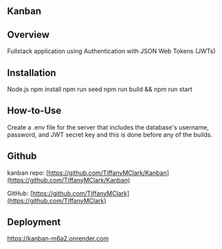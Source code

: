 ## Kanban

## Overview

Fullstack application using Authentication with JSON Web Tokens (JWTs)

## Installation

Node.js
npm install
npm run seed
npm run build && npm run start

## How-to-Use

Create a .env file for the server that includes the database's username, password, and JWT secret key and this is done before any of the builds.

## Github

kanban repo: [https://github.com/TiffanyMClark/Kanban](https://github.com/TiffanyMClark/Kanban)

GitHub: [https://github.com/TiffanyMClark](https://github.com/TiffanyMClark)

## Deployment

https://kanban-m6a2.onrender.com
